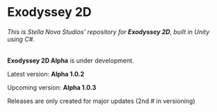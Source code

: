 # Exodyssey 2D
###### This is Stella Nova Studios' repository for **Exodyssey 2D**, built in Unity using C#.

**Exodyssey 2D Alpha** is under development.

Latest version: **Alpha 1.0.2**

Upcoming version: **Alpha 1.0.3**

Releases are only created for major updates (2nd # in versioning)
